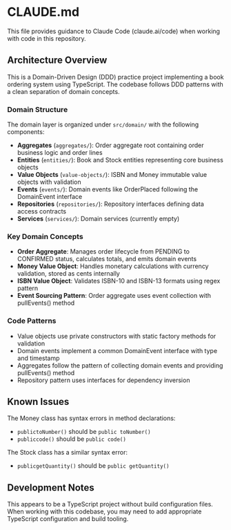 # CLAUDE.md

This file provides guidance to Claude Code (claude.ai/code) when working with code in this repository.

## Architecture Overview

This is a Domain-Driven Design (DDD) practice project implementing a book ordering system using TypeScript. The codebase follows DDD patterns with a clean separation of domain concepts.

### Domain Structure

The domain layer is organized under `src/domain/` with the following components:

- **Aggregates** (`aggregates/`): Order aggregate root containing order business logic and order lines
- **Entities** (`entities/`): Book and Stock entities representing core business objects
- **Value Objects** (`value-objects/`): ISBN and Money immutable value objects with validation
- **Events** (`events/`): Domain events like OrderPlaced following the DomainEvent interface
- **Repositories** (`repositories/`): Repository interfaces defining data access contracts
- **Services** (`services/`): Domain services (currently empty)

### Key Domain Concepts

- **Order Aggregate**: Manages order lifecycle from PENDING to CONFIRMED status, calculates totals, and emits domain events
- **Money Value Object**: Handles monetary calculations with currency validation, stored as cents internally
- **ISBN Value Object**: Validates ISBN-10 and ISBN-13 formats using regex pattern
- **Event Sourcing Pattern**: Order aggregate uses event collection with pullEvents() method

### Code Patterns

- Value objects use private constructors with static factory methods for validation
- Domain events implement a common DomainEvent interface with type and timestamp
- Aggregates follow the pattern of collecting domain events and providing pullEvents() method
- Repository pattern uses interfaces for dependency inversion

## Known Issues

The Money class has syntax errors in method declarations:
- `publictoNumber()` should be `public toNumber()`
- `publiccode()` should be `public code()`

The Stock class has a similar syntax error:
- `publicgetQuantity()` should be `public getQuantity()`

## Development Notes

This appears to be a TypeScript project without build configuration files. When working with this codebase, you may need to add appropriate TypeScript configuration and build tooling.